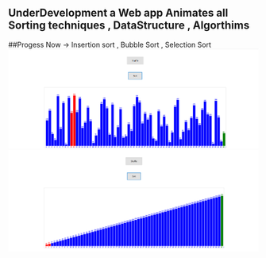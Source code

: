## UnderDevelopment a Web app Animates all Sorting techniques , DataStructure , Algorthims
##Progess Now -> Insertion sort , Bubble Sort , Selection Sort
<img src="pic11.PNG"/>
<img src="pic22.PNG"/>

